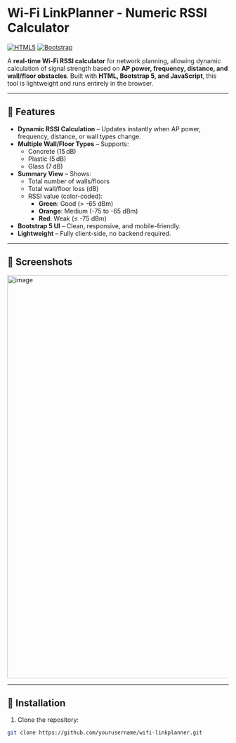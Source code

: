 # Wi-Fi LinkPlanner - Numeric RSSI Calculator

[![HTML5](https://img.shields.io/badge/HTML5-%23E34F26.svg?&logo=html5&logoColor=white)](https://developer.mozilla.org/en-US/docs/Web/HTML)
[![Bootstrap](https://img.shields.io/badge/Bootstrap-5.3.3-purple?logo=bootstrap&logoColor=white)](https://getbootstrap.com/)

A **real-time Wi-Fi RSSI calculator** for network planning, allowing dynamic calculation of signal strength based on **AP power, frequency, distance, and wall/floor obstacles**. Built with **HTML, Bootstrap 5, and JavaScript**, this tool is lightweight and runs entirely in the browser.

---

## 🔹 Features

- **Dynamic RSSI Calculation** – Updates instantly when AP power, frequency, distance, or wall types change.
- **Multiple Wall/Floor Types** – Supports:
  - Concrete (15 dB)
  - Plastic (5 dB)
  - Glass (7 dB)
- **Summary View** – Shows:
  - Total number of walls/floors
  - Total wall/floor loss (dB)
  - RSSI value (color-coded):
    - **Green**: Good (> -65 dBm)
    - **Orange**: Medium (-75 to -65 dBm)
    - **Red**: Weak (≤ -75 dBm)
- **Bootstrap 5 UI** – Clean, responsive, and mobile-friendly.
- **Lightweight** – Fully client-side, no backend required.


---

## 🔹 Screenshots

<img width="1920" height="918" alt="image" src="https://github.com/user-attachments/assets/fd410c82-c994-4e62-b75a-65fdb13207a4" />

---

## 🔹 Installation

1. Clone the repository:

```bash
git clone https://github.com/yourusername/wifi-linkplanner.git
